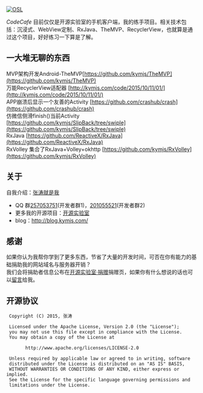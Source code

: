 [![OSL](https://kymjs.com/qiniu/image/logo3.png)](https://kymjs.com/)

*CodeCafe* 目前仅仅是开源实验室的手机客户端，我的练手项目。相关技术包括：沉浸式、WebView定制、RxJava、TheMVP、RecyclerView，也就算是通过这个项目，好好练习一下算是了解。

## 一大堆无聊的东西 
MVP架构开发Android-TheMVP[https://github.com/kymjs/TheMVP](https://github.com/kymjs/TheMVP)  
万能RecyclerView适配器 [http://kymjs.com/code/2015/10/11/01/](http://kymjs.com/code/2015/10/11/01/)  
APP崩溃后显示一个友善的Activity [https://github.com/crashub/crash](https://github.com/crashub/crash)   
仿微信侧滑finish()当前Activity [https://github.com/kymjs/SlipBack/tree/swiple](https://github.com/kymjs/SlipBack/tree/swiple)    
RxJava [https://github.com/ReactiveX/RxJava](https://github.com/ReactiveX/RxJava)  
RxVolley 集合了RxJava+Volley+okhttp [https://github.com/kymjs/RxVolley](https://github.com/kymjs/RxVolley)

## 关于
自我介绍：[张涛就是我](http://blog.kymjs.com/about)    
* QQ 群[257053751](http://jq.qq.com/?_wv=1027&k=WoM2Aa)(开发者群1)，[201055521](http://jq.qq.com/?_wv=1027&k=MBVdpK)(开发者群2)    
* 更多我的开源项目：[开源实验室](https://kymjs.com/works)
* blog：http://blog.kymjs.com/    

## 感谢
如果你认为我帮你学到了更多东西，节省了大量的开发时间，可否在你有能力的基础捐助我的网站域名与服务器开销？    
我们会将捐助者信息公布在[开源实验室·捐赠](https://kymjs.com/donate)捐赠页，如果你有什么想说的话也可以[留言](https://kymjs.com/tweet)给我。


## 开源协议
```
 Copyright (C) 2015, 张涛
 
 Licensed under the Apache License, Version 2.0 (the "License");
 you may not use this file except in compliance with the License.
 You may obtain a copy of the License at

       http://www.apache.org/licenses/LICENSE-2.0

 Unless required by applicable law or agreed to in writing, software
 distributed under the License is distributed on an "AS IS" BASIS,
 WITHOUT WARRANTIES OR CONDITIONS OF ANY KIND, either express or implied.
 See the License for the specific language governing permissions and
 limitations under the License.
 ```
